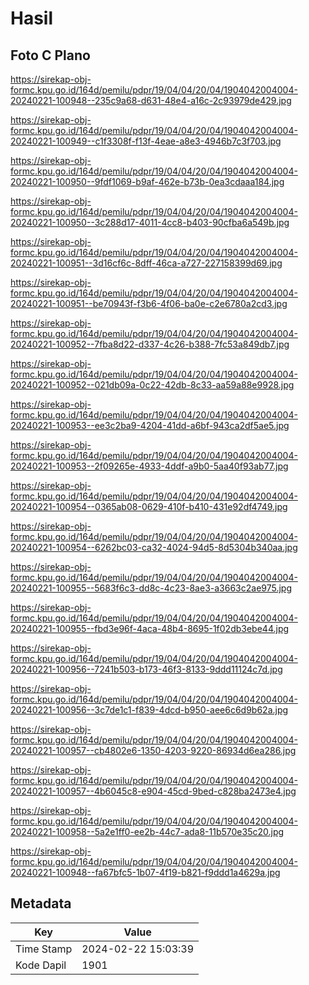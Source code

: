 # Hasil

## Foto C Plano

https://sirekap-obj-formc.kpu.go.id/164d/pemilu/pdpr/19/04/04/20/04/1904042004004-20240221-100948--235c9a68-d631-48e4-a16c-2c93979de429.jpg

https://sirekap-obj-formc.kpu.go.id/164d/pemilu/pdpr/19/04/04/20/04/1904042004004-20240221-100949--c1f3308f-f13f-4eae-a8e3-4946b7c3f703.jpg

https://sirekap-obj-formc.kpu.go.id/164d/pemilu/pdpr/19/04/04/20/04/1904042004004-20240221-100950--9fdf1069-b9af-462e-b73b-0ea3cdaaa184.jpg

https://sirekap-obj-formc.kpu.go.id/164d/pemilu/pdpr/19/04/04/20/04/1904042004004-20240221-100950--3c288d17-4011-4cc8-b403-90cfba6a549b.jpg

https://sirekap-obj-formc.kpu.go.id/164d/pemilu/pdpr/19/04/04/20/04/1904042004004-20240221-100951--3d16cf6c-8dff-46ca-a727-227158399d69.jpg

https://sirekap-obj-formc.kpu.go.id/164d/pemilu/pdpr/19/04/04/20/04/1904042004004-20240221-100951--be70943f-f3b6-4f06-ba0e-c2e6780a2cd3.jpg

https://sirekap-obj-formc.kpu.go.id/164d/pemilu/pdpr/19/04/04/20/04/1904042004004-20240221-100952--7fba8d22-d337-4c26-b388-7fc53a849db7.jpg

https://sirekap-obj-formc.kpu.go.id/164d/pemilu/pdpr/19/04/04/20/04/1904042004004-20240221-100952--021db09a-0c22-42db-8c33-aa59a88e9928.jpg

https://sirekap-obj-formc.kpu.go.id/164d/pemilu/pdpr/19/04/04/20/04/1904042004004-20240221-100953--ee3c2ba9-4204-41dd-a6bf-943ca2df5ae5.jpg

https://sirekap-obj-formc.kpu.go.id/164d/pemilu/pdpr/19/04/04/20/04/1904042004004-20240221-100953--2f09265e-4933-4ddf-a9b0-5aa40f93ab77.jpg

https://sirekap-obj-formc.kpu.go.id/164d/pemilu/pdpr/19/04/04/20/04/1904042004004-20240221-100954--0365ab08-0629-410f-b410-431e92df4749.jpg

https://sirekap-obj-formc.kpu.go.id/164d/pemilu/pdpr/19/04/04/20/04/1904042004004-20240221-100954--6262bc03-ca32-4024-94d5-8d5304b340aa.jpg

https://sirekap-obj-formc.kpu.go.id/164d/pemilu/pdpr/19/04/04/20/04/1904042004004-20240221-100955--5683f6c3-dd8c-4c23-8ae3-a3663c2ae975.jpg

https://sirekap-obj-formc.kpu.go.id/164d/pemilu/pdpr/19/04/04/20/04/1904042004004-20240221-100955--fbd3e96f-4aca-48b4-8695-1f02db3ebe44.jpg

https://sirekap-obj-formc.kpu.go.id/164d/pemilu/pdpr/19/04/04/20/04/1904042004004-20240221-100956--7241b503-b173-46f3-8133-9ddd11124c7d.jpg

https://sirekap-obj-formc.kpu.go.id/164d/pemilu/pdpr/19/04/04/20/04/1904042004004-20240221-100956--3c7de1c1-f839-4dcd-b950-aee6c6d9b62a.jpg

https://sirekap-obj-formc.kpu.go.id/164d/pemilu/pdpr/19/04/04/20/04/1904042004004-20240221-100957--cb4802e6-1350-4203-9220-86934d6ea286.jpg

https://sirekap-obj-formc.kpu.go.id/164d/pemilu/pdpr/19/04/04/20/04/1904042004004-20240221-100957--4b6045c8-e904-45cd-9bed-c828ba2473e4.jpg

https://sirekap-obj-formc.kpu.go.id/164d/pemilu/pdpr/19/04/04/20/04/1904042004004-20240221-100958--5a2e1ff0-ee2b-44c7-ada8-11b570e35c20.jpg

https://sirekap-obj-formc.kpu.go.id/164d/pemilu/pdpr/19/04/04/20/04/1904042004004-20240221-100948--fa67bfc5-1b07-4f19-b821-f9ddd1a4629a.jpg


## Metadata

| Key        | Value               |
| ---------- | ------------------- |
| Time Stamp | 2024-02-22 15:03:39 |
| Kode Dapil | 1901                |




